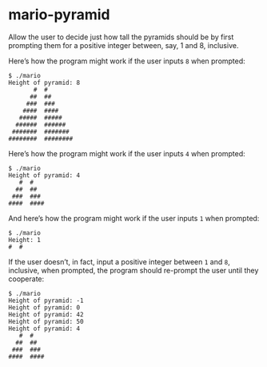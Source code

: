 # mario-pyramid
 Allow the user to decide just how tall the pyramids should be by first prompting them for a positive integer between, say, 1 and 8, inclusive.

Here’s how the program might work if the user inputs `8` when prompted:
```
$ ./mario
Height of pyramid: 8
       #  #
      ##  ##
     ###  ###
    ####  ####
   #####  #####
  ######  ######
 #######  #######
########  ########
```

Here’s how the program might work if the user inputs `4` when prompted:
```
$ ./mario
Height of pyramid: 4
   #  #
  ##  ##
 ###  ###
####  ####
```

And here’s how the program might work if the user inputs `1` when prompted:
```
$ ./mario
Height: 1
#  #
```


If the user doesn’t, in fact, input a positive integer between `1` and `8`, inclusive, when prompted, the program should re-prompt the user until they cooperate:
```
$ ./mario
Height of pyramid: -1
Height of pyramid: 0
Height of pyramid: 42
Height of pyramid: 50
Height of pyramid: 4
   #  #
  ##  ##
 ###  ###
####  ####
```
